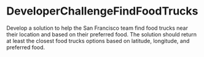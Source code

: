 # DeveloperChallengeFindFoodTrucks
Develop a solution to help the San Francisco team find food trucks near their location and based on their preferred food. The solution should return at least the closest food trucks options based on latitude, longitude, and preferred food.
